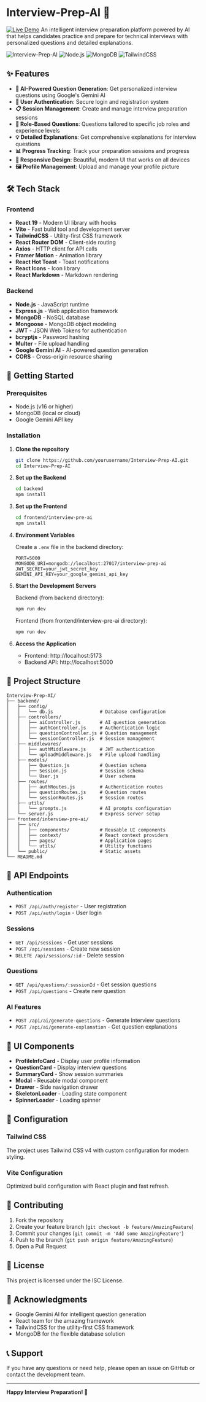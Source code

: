 ﻿# Interview-Prep-AI 🎯
[![Live Demo](https://img.shields.io/badge/Live_Demo-InterviewPrepAI-green?style=for-the-badge&logo=vercel)](https://interviewprepai-1.vercel.app/)
An intelligent interview preparation platform powered by AI that helps candidates practice and prepare for technical interviews with personalized questions and detailed explanations.

![Interview-Prep-AI](https://img.shields.io/badge/React-20232A?style=for-the-badge&logo=react&logoColor=61DAFB)
![Node.js](https://img.shields.io/badge/Node.js-43853D?style=for-the-badge&logo=node.js&logoColor=white)
![MongoDB](https://img.shields.io/badge/MongoDB-4EA94B?style=for-the-badge&logo=mongodb&logoColor=white)
![TailwindCSS](https://img.shields.io/badge/Tailwind_CSS-38B2AC?style=for-the-badge&logo=tailwind-css&logoColor=white)

## ✨ Features

- **🤖 AI-Powered Question Generation**: Get personalized interview questions using Google's Gemini AI
- **👤 User Authentication**: Secure login and registration system
- **📋 Session Management**: Create and manage interview preparation sessions
- **🎯 Role-Based Questions**: Questions tailored to specific job roles and experience levels
- **💡 Detailed Explanations**: Get comprehensive explanations for interview questions
- **📊 Progress Tracking**: Track your preparation sessions and progress
- **📱 Responsive Design**: Beautiful, modern UI that works on all devices
- **🖼️ Profile Management**: Upload and manage your profile picture

## 🛠️ Tech Stack

### Frontend
- **React 19** - Modern UI library with hooks
- **Vite** - Fast build tool and development server
- **TailwindCSS** - Utility-first CSS framework
- **React Router DOM** - Client-side routing
- **Axios** - HTTP client for API calls
- **Framer Motion** - Animation library
- **React Hot Toast** - Toast notifications
- **React Icons** - Icon library
- **React Markdown** - Markdown rendering

### Backend
- **Node.js** - JavaScript runtime
- **Express.js** - Web application framework
- **MongoDB** - NoSQL database
- **Mongoose** - MongoDB object modeling
- **JWT** - JSON Web Tokens for authentication
- **bcryptjs** - Password hashing
- **Multer** - File upload handling
- **Google Gemini AI** - AI-powered question generation
- **CORS** - Cross-origin resource sharing

## 🚀 Getting Started

### Prerequisites

- Node.js (v16 or higher)
- MongoDB (local or cloud)
- Google Gemini API key

### Installation

1. **Clone the repository**
   ```bash
   git clone https://github.com/yourusername/Interview-Prep-AI.git
   cd Interview-Prep-AI
   ```

2. **Set up the Backend**
   ```bash
   cd backend
   npm install
   ```

3. **Set up the Frontend**
   ```bash
   cd frontend/interview-pre-ai
   npm install
   ```

4. **Environment Variables**
   
   Create a `.env` file in the backend directory:
   ```env
   PORT=5000
   MONGODB_URI=mongodb://localhost:27017/interview-prep-ai
   JWT_SECRET=your_jwt_secret_key
   GEMINI_API_KEY=your_google_gemini_api_key
   ```

5. **Start the Development Servers**
   
   Backend (from backend directory):
   ```bash
   npm run dev
   ```
   
   Frontend (from frontend/interview-pre-ai directory):
   ```bash
   npm run dev
   ```

6. **Access the Application**
   - Frontend: http://localhost:5173
   - Backend API: http://localhost:5000

## 📁 Project Structure

```
Interview-Prep-AI/
├── backend/
│   ├── config/
│   │   └── db.js                 # Database configuration
│   ├── controllers/
│   │   ├── aiController.js       # AI question generation
│   │   ├── authController.js     # Authentication logic
│   │   ├── questionController.js # Question management
│   │   └── sessionController.js  # Session management
│   ├── middlewares/
│   │   ├── authMiddleware.js     # JWT authentication
│   │   └── uploadMiddleware.js   # File upload handling
│   ├── models/
│   │   ├── Question.js           # Question schema
│   │   ├── Session.js            # Session schema
│   │   └── User.js               # User schema
│   ├── routes/
│   │   ├── authRoutes.js         # Authentication routes
│   │   ├── questionRoutes.js     # Question routes
│   │   └── sessionRoutes.js      # Session routes
│   ├── utils/
│   │   └── prompts.js            # AI prompts configuration
│   └── server.js                 # Express server setup
├── frontend/interview-pre-ai/
│   ├── src/
│   │   ├── components/           # Reusable UI components
│   │   ├── context/              # React context providers
│   │   ├── pages/                # Application pages
│   │   └── utils/                # Utility functions
│   └── public/                   # Static assets
└── README.md
```

## 🔑 API Endpoints

### Authentication
- `POST /api/auth/register` - User registration
- `POST /api/auth/login` - User login

### Sessions
- `GET /api/sessions` - Get user sessions
- `POST /api/sessions` - Create new session
- `DELETE /api/sessions/:id` - Delete session

### Questions
- `GET /api/questions/:sessionId` - Get session questions
- `POST /api/questions` - Create new question

### AI Features
- `POST /api/ai/generate-questions` - Generate interview questions
- `POST /api/ai/generate-explanation` - Get question explanations

## 🎨 UI Components

- **ProfileInfoCard** - Display user profile information
- **QuestionCard** - Display interview questions
- **SummaryCard** - Show session summaries
- **Modal** - Reusable modal component
- **Drawer** - Side navigation drawer
- **SkeletonLoader** - Loading state component
- **SpinnerLoader** - Loading spinner

## 🔧 Configuration

### Tailwind CSS
The project uses Tailwind CSS v4 with custom configuration for modern styling.

### Vite Configuration
Optimized build configuration with React plugin and fast refresh.

## 🤝 Contributing

1. Fork the repository
2. Create your feature branch (`git checkout -b feature/AmazingFeature`)
3. Commit your changes (`git commit -m 'Add some AmazingFeature'`)
4. Push to the branch (`git push origin feature/AmazingFeature`)
5. Open a Pull Request

## 📝 License

This project is licensed under the ISC License.

## 🙏 Acknowledgments

- Google Gemini AI for intelligent question generation
- React team for the amazing framework
- TailwindCSS for the utility-first CSS framework
- MongoDB for the flexible database solution

## 📞 Support

If you have any questions or need help, please open an issue on GitHub or contact the development team.

---

**Happy Interview Preparation! 🚀**

